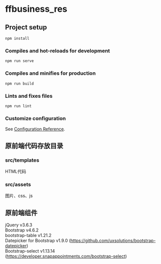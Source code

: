 # ffbusiness_res

## Project setup

```
npm install
```

### Compiles and hot-reloads for development

```
npm run serve
```

### Compiles and minifies for production

```
npm run build
```

### Lints and fixes files

```
npm run lint
```

### Customize configuration

See [Configuration Reference](https://cli.vuejs.org/config/).

## 原前端代码存放目录

### src/templates

HTML代码

### src/assets

图片、css、js

## 原前端组件

jQuery v3.6.3  
Bootstrap v4.6.2  
bootstrap-table v1.21.2  
Datepicker for Bootstrap v1.9.0 (https://github.com/uxsolutions/bootstrap-datepicker)  
Bootstrap-select v1.13.14 (https://developer.snapappointments.com/bootstrap-select)

